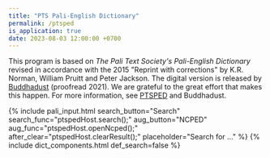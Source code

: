 ```yaml
---
title: "PTS Pali-English Dictionary"
permalink: /ptsped
is_application: true
date: 2023-08-03 12:00:00 +0700
---
```


This program is based on *The Pali Text Society's Pali-English Dictionary* revised in accordance with the 2015 "Reprint with corrections" by K.R. Norman, William Pruitt and Peter Jackson. The digital version is released by [Buddhadust](http://buddhadust.net/) (proofread 2021). We are grateful to the great effort that makes this happen. For more information, see [PTSPED](https://vpnry.github.io/ptsped/) and Buddhadust.

{% include pali_input.html search_button="Search" search_func="ptspedHost.search();" aug_button="NCPED" aug_func="ptspedHost.openNcped();" after_clear="ptspedHost.clearResult();" placeholder="Search for ..." %}
{% include dict_components.html def_search=false %}
<script src="/assets/js/ptspedhost.js"></script>
<script src="/assets/js/ptsped.js"></script>
<script src="/assets/js/pako_inflate.min.js"></script>
<script>
ptsped.url = "/assets/ptsped";
ptspedHost.dict = ptsped;
ptspedHost.paliInput = paliInput;
const urlQuery = ptspedHost.getUrlParams();
if ("query" in urlQuery) {
	ptspedHost.paliInput.setText(urlQuery.query);
	ptspedHost.search();
}
</script>


